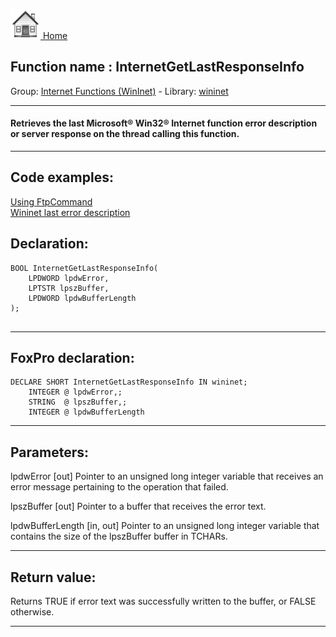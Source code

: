 [<img src="../../images/home.png"> Home ](https://github.com/VFPX/Win32API)  

## Function name : InternetGetLastResponseInfo
Group: [Internet Functions (WinInet)](../../functions_group.md#Internet_Functions_(WinInet))  -  Library: [wininet](../../Libraries.md#wininet)  
***  


#### Retrieves the last Microsoft&reg; Win32&reg; Internet function error description or server response on the thread calling this function.
***  


## Code examples:
[Using FtpCommand](../../samples/sample_059.md)  
[Wininet last error description](../../samples/sample_109.md)  

## Declaration:
```foxpro  
BOOL InternetGetLastResponseInfo(
    LPDWORD lpdwError,
    LPTSTR lpszBuffer,
    LPDWORD lpdwBufferLength
);
  
```  
***  


## FoxPro declaration:
```foxpro  
DECLARE SHORT InternetGetLastResponseInfo IN wininet;
	INTEGER @ lpdwError,;
	STRING  @ lpszBuffer,;
	INTEGER @ lpdwBufferLength  
```  
***  


## Parameters:
lpdwError
[out] Pointer to an unsigned long integer variable that receives an error message pertaining to the operation that failed.

lpszBuffer
[out] Pointer to a buffer that receives the error text.

lpdwBufferLength
[in, out] Pointer to an unsigned long integer variable that contains the size of the lpszBuffer buffer in TCHARs.  
***  


## Return value:
Returns TRUE if error text was successfully written to the buffer, or FALSE otherwise.  
***  

